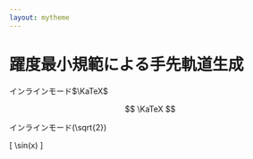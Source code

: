 ```yaml
---
layout: mytheme
---
```


# 躍度最小規範による手先軌道生成

インラインモード$\KaTeX$

$$
\KaTeX
$$

インラインモード\(\sqrt{2}\)

\[
\sin(x)
\]
